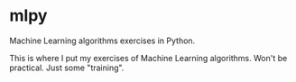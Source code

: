 # mlpy
Machine Learning algorithms exercises in Python.


This is where I put my exercises of Machine Learning algorithms.  Won't be practical. Just some "training".

